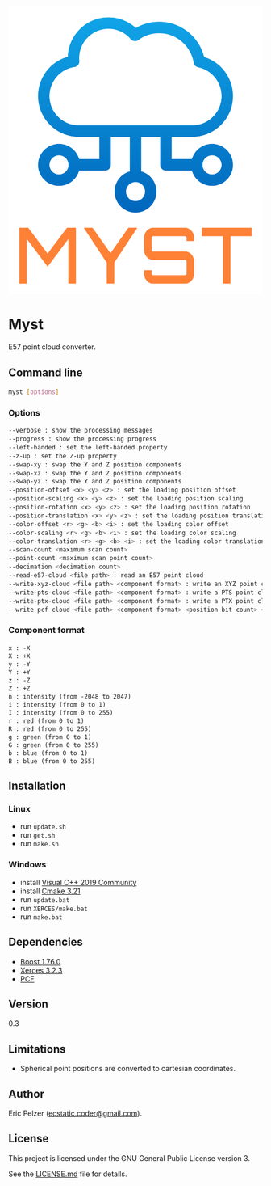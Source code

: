 ![](https://github.com/senselogic/MYST/blob/master/LOGO/myst.png)

# Myst

E57 point cloud converter.

## Command line

```bash
myst [options]
```

### Options

```bash
--verbose : show the processing messages
--progress : show the processing progress
--left-handed : set the left-handed property
--z-up : set the Z-up property
--swap-xy : swap the Y and Z position components
--swap-xz : swap the Y and Z position components
--swap-yz : swap the Y and Z position components
--position-offset <x> <y> <z> : set the loading position offset
--position-scaling <x> <y> <z> : set the loading position scaling
--position-rotation <x> <y> <z> : set the loading position rotation
--position-translation <x> <y> <z> : set the loading position translation
--color-offset <r> <g> <b> <i> : set the loading color offset
--color-scaling <r> <g> <b> <i> : set the loading color scaling
--color-translation <r> <g> <b> <i> : set the loading color translation
--scan-count <maximum scan count>
--point-count <maximum scan point count>
--decimation <decimation count>
--read-e57-cloud <file path> : read an E57 point cloud
--write-xyz-cloud <file path> <component format> : write an XYZ point cloud
--write-pts-cloud <file path> <component format> : write a PTS point cloud
--write-ptx-cloud <file path> <component format> : write a PTX point cloud
--write-pcf-cloud <file path> <component format> <position bit count> <position precision> : write a PCF point cloud
```

### Component format

```
x : -X
X : +X
y : -Y
Y : +Y
z : -Z
Z : +Z
n : intensity (from -2048 to 2047)
i : intensity (from 0 to 1)
I : intensity (from 0 to 255)
r : red (from 0 to 1)
R : red (from 0 to 255)
g : green (from 0 to 1)
G : green (from 0 to 255)
b : blue (from 0 to 1)
B : blue (from 0 to 255)
```

## Installation

### Linux

*   run `update.sh`
*   run `get.sh`
*   run `make.sh`

### Windows

*   install [Visual C++ 2019 Community](https://docs.microsoft.com/en-us/visualstudio/releases/2019/redistribution#vs2019-download)
*   install [Cmake 3.21](https://github.com/Kitware/CMake/releases/download/v3.21.0-rc3/cmake-3.21.0-rc3-windows-x86_64.msi)
*   run `update.bat`
*   run `XERCES/make.bat`
*   run `make.bat`

## Dependencies

*   [Boost 1.76.0](https://boostorg.jfrog.io/artifactory/main/release/1.76.0/source/boost_1_76_0.7z)
*   [Xerces 3.2.3](https://downloads.apache.org/xerces/c/3/sources/xerces-c-3.2.3.zip)
*   [PCF](https://github.com/senselogic/PCF/tree/master/CODE/CPP)

## Version

0.3

## Limitations

* Spherical point positions are converted to cartesian coordinates.

## Author

Eric Pelzer (ecstatic.coder@gmail.com).

## License

This project is licensed under the GNU General Public License version 3.

See the [LICENSE.md](LICENSE.md) file for details.
